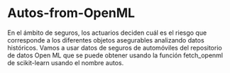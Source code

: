 # Autos-from-OpenML
En el ámbito de seguros, los actuarios deciden cuál es el riesgo que corresponde a los diferentes objetos asegurables analizando datos históricos. Vamos a usar datos de seguros de automóviles del  repositorio de datos Open ML que se puede obtener usando la función fetch_openml de scikit-learn usando el nombre autos.
